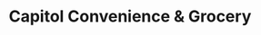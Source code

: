 ---
title: "Capitol Convenience & Grocery"
url: /washington/capitol-convenience-and-grocery/
shop: convenience
---